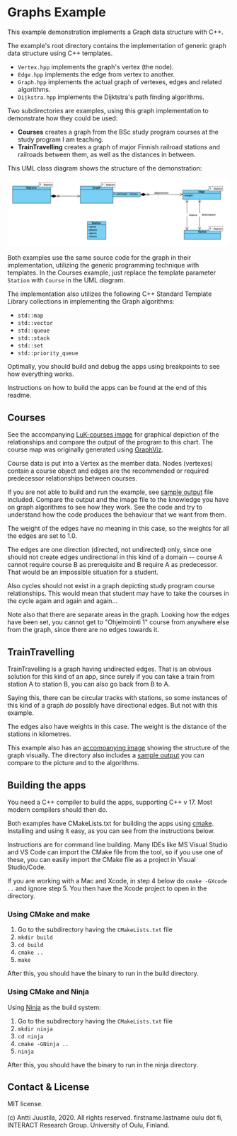 # Graphs Example

This example demonstration implements a Graph data structure with C++.

The example's root directory contains the implementation of generic graph data structure using C++ templates.

* `Vertex.hpp` implements the graph's vertex (the node). 
* `Edge.hpp` implements the edge from vertex to another.
* `Graph.hpp` implements the actual graph of vertexes, edges and related algorithms.
* `Dijkstra.hpp` implements the Dijktstra's path finding algorithms.

Two subdirectories are examples, using this graph implementation to demonstrate how they could be used:

* **Courses** creates a graph from the BSc study program courses at the study program I am teaching. 
* **TrainTravelling** creates a graph of major Finnish railroad stations and railroads between them, as well as the distances in between.

This UML class diagram shows the structure of the demonstration:
   
![UML class diagram](UML-class-diagram.png)

Both examples use the same source code for the graph in their implementation, utilizing the generic programming technique with templates. In the Courses example, just replace the template parameter `Station` with `Course` in the UML diagram.

The implementation also utilizes the following C++ Standard Template Library collections in implementing the Graph algorithms:

* `std::map`
* `std::vector`
* `std::queue`
* `std::stack`
* `std::set`
* `std::priority_queue`

Optimally, you should build and debug the apps using breakpoints to see how everything works.

Instructions on how to build the apps can be found at the end of this readme.

## Courses

See the accompanying [LuK-courses image](./Courses/LuK-courses.png) for graphical depiction of the relationships and compare the output of the program to this chart. The course map was originally generated using [GraphViz](https://github.com/anttijuu/tol-courses-graph).

Course data is put into a Vertex as the member data. Nodes (vertexes) contain a course object and edges are the recommended or required predecessor relationships between courses.   

If you are not able to build and run the example, see [sample output](./Courses/example-output.txt) file included. Compare the output and the image file to the knowledge you have on graph algorithms to see how they work. See the code and try to understand how the code produces the behaviour that we want from them.

The weight of the edges have no meaning in this case, so the weights for all the edges are set to 1.0.

The edges are one direction (directed, not undirected) only, since one should not create edges undirectional in this kind of a domain -- course A cannot require course B as prerequisite and B require A as predecessor. That would be an impossible situation for a student.

Also cycles should not exist in a graph depicting study program course relationships. This would mean that student may have to take the courses in the cycle again and again and again...

Note also that there are separate areas in the graph. Looking how the edges have been set, you cannot get to "Ohjelmointi 1" course from anywhere else from the graph, since there are no edges towards it.

## TrainTravelling

TrainTravelling is a graph having undirected edges. That is an obvious solution for this kind of an app, since surely if you can take a train from station A to station B, you can also go back from B to A. 

Saying this, there can be circular tracks with stations, so some instances of this kind of a graph *do* possibly have directional edges. But not with this example.

The edges also have weights in this case. The weight is the distance of the stations in kilometres.

This example also has an [accompanying image](./TrainTravelling/TrainMap.png) showing the structure of the graph visually. The directory also includes a [sample output](./TrainTravelling/example-output.txt) you can compare to the picture and to the algorithms.

## Building the apps

You need a C++ compiler to build the apps, supporting C++ v 17. Most modern compilers should then do.

Both examples have CMakeLists.txt for building the apps using [cmake](https://www.cmake.org). Installing and using it easy,  as you can see from the instructions below.

Instructions are for command line building. Many IDEs like MS Visual Studio and VS Code can import the CMake file from the tool, so if you use one of these, you can easily import the CMake file as a project in Visual Studio/Code.

If you are working with a Mac and Xcode, in step 4 below do `cmake -GXcode ..` and ignore step 5. You then have the Xcode project to open in the directory.

### Using CMake and make

1. Go to the subdirectory having the `CMakeLists.txt` file
2. `mkdir build`
3. `cd build`
4. `cmake ..`
5. `make`

After this, you should have the binary to run in the build directory.

### Using CMake and Ninja

Using [Ninja](https://ninja-build.org) as the build system:

1. Go to the subdirectory having the `CMakeLists.txt` file
2. `mkdir ninja`
3. `cd ninja`
4. `cmake -GNinja ..`
5. `ninja`

After this, you should have the binary to run in the ninja directory.

## Contact & License

MIT license.

(c) Antti Juustila, 2020. All rights reserved.
firstname.lastname <at> oulu dot fi, INTERACT Research Group.
University of Oulu, Finland.

